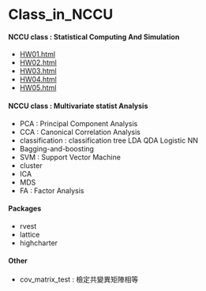 # Class_in_NCCU

#### NCCU class : Statistical Computing And Simulation
* [HW01.html](https://pongponglin.github.io/Class_in_NCCU/HW01.html)
* [HW02.html](https://pongponglin.github.io/Class_in_NCCU/HW02.html)
* [HW03.html](https://pongponglin.github.io/Class_in_NCCU/HW03.html)
* [HW04.html](https://pongponglin.github.io/Class_in_NCCU/HW04.html)
* [HW05.html](https://pongponglin.github.io/Class_in_NCCU/HW05.html)

#### NCCU class : Multivariate statist Analysis	
* PCA : Principal Component Analysis
* CCA : Canonical Correlation Analysis
* classification : classification tree LDA QDA Logistic NN
* Bagging-and-boosting
* SVM : Support Vector Machine
* cluster
* ICA
* MDS
* FA : Factor Analysis

#### Packages
* rvest
* lattice
* highcharter

#### Other
* cov_matrix_test : 檢定共變異矩陣相等

